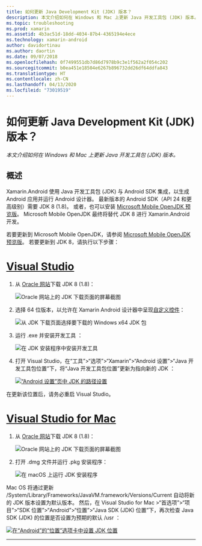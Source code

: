 ```yaml
---
title: 如何更新 Java Development Kit (JDK) 版本？
description: 本文介绍如何在 Windows 和 Mac 上更新 Java 开发工具包 (JDK) 版本。
ms.topic: troubleshooting
ms.prod: xamarin
ms.assetid: 4b3ac51d-18dd-4034-87b4-4365194e4ece
ms.technology: xamarin-android
author: davidortinau
ms.author: daortin
ms.date: 09/07/2018
ms.openlocfilehash: 0f7499551db7d86d7978b9c3e1f562a2f054c202
ms.sourcegitcommit: b0ea451e18504e6267b896732dd26df64ddfa843
ms.translationtype: HT
ms.contentlocale: zh-CN
ms.lasthandoff: 04/13/2020
ms.locfileid: "73019519"
---
```

# <a name="how-do-i-update-the-java-development-kit-jdk-version"></a>如何更新 Java Development Kit (JDK) 版本？

_本文介绍如何在 Windows 和 Mac 上更新 Java 开发工具包 (JDK) 版本。_

## <a name="overview"></a>概述

Xamarin.Android 使用 Java 开发工具包 (JDK) 与 Android SDK 集成，以生成 Android 应用并运行 Android 设计器。 最新版本的 Android SDK（API 24 和更高级别）需要 JDK 8 (1.8)。 或者，也可以安装 [Microsoft Mobile OpenJDK 预览版](~/android/get-started/installation/openjdk.md)。 Microsoft Mobile OpenJDK 最终将替代 JDK 8 进行 Xamarin.Android 开发。

若要更新到 Microsoft Mobile OpenJDK，请参阅 [Microsoft Mobile OpenJDK 预览版](~/android/get-started/installation/openjdk.md)。 若要更新到 JDK 8，请执行以下步骤：

# <a name="visual-studio"></a>[Visual Studio](#tab/windows)

1. 从 [Oracle 网站](https://www.oracle.com/technetwork/java/javase/downloads/index.html)下载 JDK 8 (1.8)：

    ![Oracle 网站上的 JDK 下载页面的屏幕截图](update-jdk-images/image1.png)

2. 选择 64 位版本，以允许在 Xamarin Android 设计器中呈现[自定义控件](https://github.com/xamarin/release-notes-archive/blob/master/release-notes/vs/xamarin.vs_4/xamarin.vs_4.2/index.md#androiddesignercustomcontrols)：

    ![从 JDK 下载页面选择要下载的 Windows x64 JDK 包](update-jdk-images/image2.png)

3. 运行 .exe 并安装开发工具  ：

    ![在 JDK 安装程序中安装开发工具](update-jdk-images/image3.png)

4. 打开 Visual Studio，在“工具”>“选项”>“Xamarin”>“Android 设置”>“Java 开发工具包位置”下，将“Java 开发工具包位置”更新为指向新的 JDK   ：

    [![“Android 设置”页中 JDK 的路径设置](update-jdk-images/image4-sml.png)](update-jdk-images/image4.png#lightbox)

在更新该位置后，请务必重启 Visual Studio。

# <a name="visual-studio-for-mac"></a>[Visual Studio for Mac](#tab/macos)

1. 从 [Oracle 网站](https://www.oracle.com/technetwork/java/javase/downloads/index.html)下载 JDK 8 (1.8)：

    ![Oracle 网站上的 JDK 下载页面的屏幕截图](update-jdk-images/image1.png)

2. 打开 .dmg 文件并运行 .pkg 安装程序：

    ![在 macOS 上运行 JDK 安装程序](update-jdk-images/image5.png)

Mac OS 将通过更新 /System/Library/Frameworks/JavaVM.framework/Versions/Current  自动将新的 JDK 版本设置为默认版本。 然后，在 Visual Studio for Mac >“首选项”>“项目”>“SDK 位置”>“Android”>“位置”>“Java SDK (JDK) 位置”下，再次检查 Java SDK (JDK) 的位置是否设置为预期的默认 /usr    ：

[![在“Android”的“位置”选项卡中设置 JDK 位置](update-jdk-images/image6-sml.png)](update-jdk-images/image6.png#lightbox)

-----
